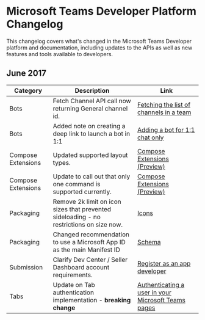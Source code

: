 # Microsoft Teams Developer Platform Changelog

This changelog covers what's changed in the Microsoft Teams Developer platform and documentation, including updates to the APIs as well as new features and tools available to developers.

## June 2017
|**Category**|**Description**|**Link**|
|-|-|-|
|Bots|Fetch Channel API call now returning General channel id.|[Fetching the list of channels in a team](botapis.md#fetching-the-list-of-channels-in-a-team)|
|Bots|Added note on creating a deep link to launch a bot in 1:1|[Adding a bot for 1:1 chat only](botsadd#adding-a-bot-for-11-chat-only)|
|Compose Extensions| Updated supported layout types. | [Compose Extensions (Preview)](composeextensions.md)|
|Compose Extensions| Update to call out that only one command is supported currently. | [Compose Extensions (Preview)](composeextensions.md)|
|Packaging| Remove 2k limit on icon sizes that prevented sideloading - no restrictions on size now. | [Icons](createpackage.md#icons)|
|Packaging| Changed recommendation to use a Microsoft App ID as the main Manifest ID | [Schema](schema.md#id)|
|Submission|Clarify Dev Center / Seller Dashboard account requirements.|[Register as an app developer](submission.md#register-as-an-app-developer)|
|Tabs|Update on Tab authentication implementation - **breaking change**|[Authenticating a user in your Microsoft Teams pages](auth.md)|
